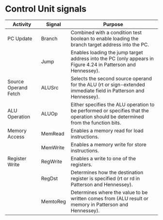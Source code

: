 # Control Unit signals

| Activity          | Signal    | Purpose                                                                                    |
|-------------------|-----------|------------------------------------------------------------------------------------------|
| PC Update         | Branch    | Combined with a condition test boolean to enable loading the branch target address into the PC. |
|                   | Jump      | Enables loading the jump target address into the PC (only appears in Figure 4.24 in Patterson and Hennessey). |
| Source Operand Fetch | ALUSrc | Selects the second source operand for the ALU (rt or sign-extended immediate field in Patterson and Hennessey). |
| ALU Operation     | ALUOp     | Either specifies the ALU operation to be performed or specifies that the operation should be determined from the function bits. |
| Memory Access     | MemRead   | Enables a memory read for load instructions. |
|                   | MemWrite  | Enables a memory write for store instructions. |
| Register Write    | RegWrite  | Enables a write to one of the registers. |
|                   | RegDst    | Determines how the destination register is specified (rt or rd in Patterson and Hennessey). |
|                   | MemtoReg  | Determines where the value to be written comes from (ALU result or memory in Patterson and Hennessey). |
